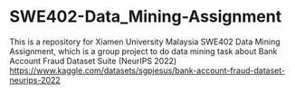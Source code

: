 # SWE402-Data_Mining-Assignment
This is a repository for Xiamen University Malaysia SWE402 Data Mining Assignment, which is a group project to do data mining task about Bank Account Fraud Dataset Suite (NeurIPS 2022) https://www.kaggle.com/datasets/sgpjesus/bank-account-fraud-dataset-neurips-2022
